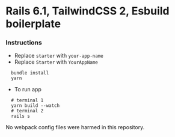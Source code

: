 # Rails 6.1, TailwindCSS 2, Esbuild boilerplate

### Instructions

- Replace `starter` with `your-app-name`
- Replace `Starter` with `YourAppName`

```
  bundle install
  yarn
```

- To run app
```
  # terminal 1
  yarn build --watch
  # terminal 2
  rails s
```

No webpack config files were harmed in this repository.
